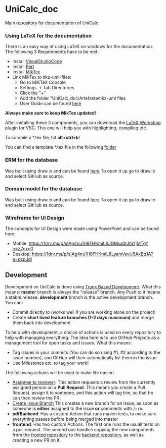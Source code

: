 # UniCalc_doc
Main repository for documentation of UniCalc


### Using LaTeX for the documentation

There is an easy way of using LaTeX on windows for the documentation. The following 3 Requirements have to be met:

- Install [VisualStudioCode](https://code.visualstudio.com/)
- Install [Perl](http://strawberryperl.com/)
- Install [MikTex](https://miktex.org/download)
- Link MikTex to tikz-uml-files:
   - Go to MiKTeX Console
   - Settings -> Tab Directories
   - Click the "+"
   - Add the folder "UniCalc_doc\Artefakte\tikz-uml files
   - User Guide can be found [here](https://perso.ensta-paris.fr/~kielbasi/tikzuml/var/files/html/web-tikz-uml-userguide.html)

**Always make sure to keep MikTex updated!**

After installing these 3 components, you can download the [LaTeX Workshop](https://marketplace.visualstudio.com/items?itemName=James-Yu.latex-workshop) plugin for VSC. This one will help you with highlighting, compiling etc.

To compile a *.tex file, hit **alt+ctrl+b**!

You can find a template *.tex file in the following [folder](https://github.com/UnifiedCalculation/UniCalc_doc/tree/master/Template%20File)

### ERM for the database

Was built using draw.io and can be found [here](https://github.com/UnifiedCalculation/UniCalc_doc/blob/master/ERM.drawio)
To open it up go to draw.io and select GitHub as source.


### Domain model for the database

Was built using draw.io and can be found [here](https://github.com/UnifiedCalculation/UniCalc_doc/blob/master/Domain%20model.drawio)
To open it up go to draw.io and select GitHub as source.

### Wireframe for UI Design

The concepts for UI Design were made using PowerPoint and can be found here:
 - Mobile: https://1drv.ms/p/s!Ag4nu1H8FHKmiL8JGMsa0tJfaYjMTg?e=Z7gxg0
 - Desktop: https://1drv.ms/p/s!Ag4nu1H8FHKmiL8LyamVevU6AxBq1A?e=pzpJdi

## Development 

Development on UniCalc is done using [Trunk Based Development](https://trunkbaseddevelopment.com/).
What this means: 
**master** branch is always the "release" branch. Any Push to it means a stable release.
**development** branch is the active development branch. You can:
 - Commit directly to (works well if you are working alone on the project)
 - Create **short lived feature branches (1-2 days maximum)** and merge them back into development
 
To help with development, a choice of actions is used on every repository to help with managing everything. The idea here is to use GitHub Projects as a management tool for open tasks and issues. What this means:
- Tag issues in your commits (You can do so using #1, #2 according to the issue number), and GitHub will then automatically list them in the issue
- Use Milestones etc. to tag your work!

The following actions will be used to make life easier:
 - [Assignee to reviewer](https://github.com/marketplace/actions/github-action-for-assignee-to-reviewer): This action requests a review from the currently assigned person on a **Pull Request**. This means you create a Pull Request, assign it to someone, and this action will tag him, so that he can then review the PR. 
- [Create Issue Branch](https://github.com/marketplace/actions/create-issue-branch) This creates a new branch for an issue, as soon as someone is **either** assigned to the issue **or** comments with `/cib`.
- **pdfBackend**: Has a custom Action that runs maven tests, to make sure everything passes before being merged into master
- **frontend**: Has two custom Actions. The first one runs the usuall tests on a pull request. The second one handles copying the new components from the [fronted repository](https://github.com/UnifiedCalculation/UniCalc_Frontend) to the [backend repository](https://github.com/UnifiedCalculation/UniCalc_backend), as well as creating a new PR on it.

